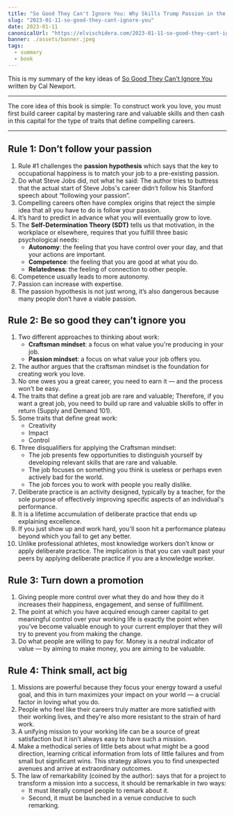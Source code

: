 ```yaml
---
title: "So Good They Can't Ignore You: Why Skills Trump Passion in the Quest for Work You Love — Book summary"
slug: "2023-01-11-so-good-they-cant-ignore-you"
date: 2023-01-11
canonicalUrl: "https://elvischidera.com/2023-01-11-so-good-they-cant-ignore-you/"
banner: ./assets/banner.jpeg
tags:
  - summary
  - book
---
```



This is my summary of the key ideas of [So Good They Can't Ignore You](https://amzn.to/3ix4IaQ) written by Cal Newport.

-----

The core idea of this book is simple: To construct work you love, you must first build career capital by mastering rare and valuable skills and then cash in this capital for the type of traits that define compelling careers.

-----

## Rule 1: Don’t follow your passion
1. Rule #1 challenges the **passion hypothesis** which says that the key to occupational happiness is to match your job to a pre-existing passion.
2. Do what Steve Jobs did, not what he said: The author tries to buttress that the actual start of Steve Jobs's career didn’t follow his Stanford speech about “following your passion”.
3. Compelling careers often have complex origins that reject the simple idea that all you have to do is follow your passion.
4. It’s hard to predict in advance what you will eventually grow to love.
5. The **Self-Determination Theory (SDT)** tells us that motivation, in the workplace or elsewhere, requires that you fulfill three basic psychological needs:
    * **Autonomy**: the feeling that you have control over your day, and that your actions are important.
    * **Competence**: the feeling that you are good at what you do.
    * **Relatedness**: the feeling of connection to other people.
6. Competence usually leads to more autonomy.
7. Passion can increase with expertise.
8. The passion hypothesis is not just wrong, it’s also dangerous because many people don’t have a viable passion.

## Rule 2: Be so good they can’t ignore you
1. Two different approaches to thinking about work:
    * **Craftsman mindset**: a focus on what value you're producing in your job.
    * **Passion mindset**: a focus on what value your job offers you.
2. The author argues that the craftsman mindset is the foundation for creating work you love.
3. No one owes you a great career, you need to earn it — and the process won't be easy.
4. The traits that define a great job are rare and valuable; Therefore, if you want a great job, you need to build up rare and valuable skills to offer in return (Supply and Demand 101).
5. Some traits that define great work:
    * Creativity
    * Impact
    * Control
7. Three disqualifiers for applying the Craftsman mindset:
    * The job presents few opportunities to distinguish yourself by developing relevant skills that are rare and valuable.
    * The job focuses on something you think is useless or perhaps even actively bad for the world.
    * The job forces you to work with people you really dislike.
8. Deliberate practice is an activity designed, typically by a teacher, for the sole purpose of effectively improving specific aspects of an individual's performance.
9. It is a lifetime accumulation of deliberate practice that ends up explaining excellence.
10. If you just show up and work hard, you'll soon hit a performance plateau beyond which you fail to get any better.
11. Unlike professional athletes, most knowledge workers don’t know or apply deliberate practice. The implication is that you can vault past your peers by applying deliberate practice if you are a knowledge worker.

## Rule 3: Turn down a promotion
1. Giving people more control over what they do and how they do it increases their happiness, engagement, and sense of fulfillment.
2. The point at which you have acquired enough career capital to get meaningful control over your working life is exactly the point when you’ve become valuable enough to your current employer that they will try to prevent you from making the change.
3. Do what people are willing to pay for. Money is a neutral indicator of value — by aiming to make money, you are aiming to be valuable.

## Rule 4: Think small, act big
1. Missions are powerful because they focus your energy toward a useful goal, and this in turn maximizes your impact on your world — a crucial factor in loving what you do.
2. People who feel like their careers truly matter are more satisfied with their working lives, and they're also more resistant to the strain of hard work.
3. A unifying mission to your working life can be a source of great satisfaction but it isn’t always easy to have such a mission.
4. Make a methodical series of little bets about what might be a good direction, learning critical information from lots of little failures and from small but significant wins. This strategy allows you to find unexpected avenues and arrive at extraordinary outcomes.
5. The law of remarkability (coined by the author): says that for a project to transform a mission into a success, it should be remarkable in two ways:
    * It must literally compel people to remark about it.
    * Second, it must be launched in a venue conducive to such remarking.
